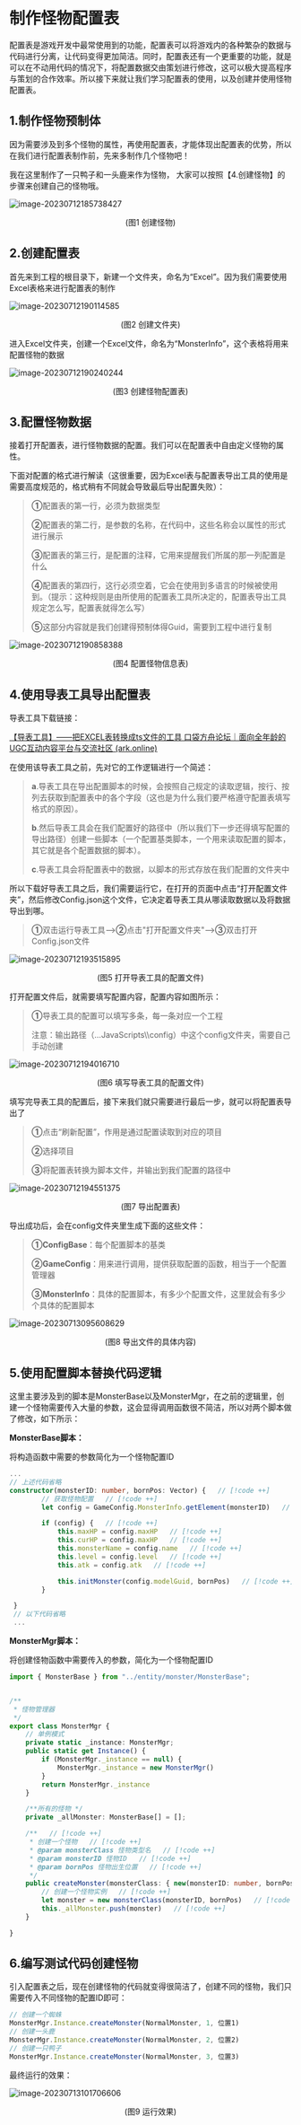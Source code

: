 # 制作怪物配置表

配置表是游戏开发中最常使用到的功能，配置表可以将游戏内的各种繁杂的数据与代码进行分离，让代码变得更加简洁。同时，配置表还有一个更重要的功能，就是可以在不动用代码的情况下，将配置数据交由策划进行修改，这可以极大提高程序与策划的合作效率。所以接下来就让我们学习配置表的使用，以及创建并使用怪物配置表。

## 1.制作怪物预制体

因为需要涉及到多个怪物的属性，再使用配置表，才能体现出配置表的优势，所以在我们进行配置表制作前，先来多制作几个怪物吧！

我在这里制作了一只鸭子和一头鹿来作为怪物， 大家可以按照【4.创建怪物】的步骤来创建自己的怪物哦。

![image-20230712185738427](https://arkimg.ark.online/image-20230712185738427.png)

<center>(图1 创建怪物)</center>

## 2.创建配置表

首先来到工程的根目录下，新建一个文件夹，命名为“Excel”。因为我们需要使用Excel表格来进行配置表的制作

![image-20230712190114585](https://arkimg.ark.online/image-20230712190114585.png)

<center>(图2 创建文件夹)</center>

进入Excel文件夹，创建一个Excel文件，命名为“MonsterInfo”，这个表格将用来配置怪物的数据

![image-20230712190240244](https://arkimg.ark.online/image-20230712190240244.png)

<center>(图3 创建怪物配置表)</center>

## 3.配置怪物数据

接着打开配置表，进行怪物数据的配置。我们可以在配置表中自由定义怪物的属性。

下面对配置的格式进行解读（这很重要，因为Excel表与配置表导出工具的使用是需要高度规范的，格式稍有不同就会导致最后导出配置失败）：

> **①**配置表的第一行，必须为数据类型
>
> **②**配置表的第二行，是参数的名称，在代码中，这些名称会以属性的形式进行展示
>
> **③**配置表的第三行，是配置的注释，它用来提醒我们所属的那一列配置是什么
>
> **④**配置表的第四行，这行必须空着，它会在使用到多语言的时候被使用到。（提示：这种规则是由所使用的配置表工具所决定的，配置表导出工具规定怎么写，配置表就得怎么写）
>
> **⑤**这部分内容就是我们创建得预制体得Guid，需要到工程中进行复制

![image-20230712190858388](https://arkimg.ark.online/image-20230712190858388.png)

<center>(图4 配置怪物信息表)</center>

## 4.使用导表工具导出配置表

导表工具下载链接：

[【导表工具】——把EXCEL表转换成ts文件的工具 口袋方舟论坛｜面向全年龄的UGC互动内容平台与交流社区 (ark.online)](https://forum.ark.online/forum.php?mod=viewthread&tid=1280)

在使用该导表工具之前，先对它的工作逻辑进行一个简述：

> **a**.导表工具在导出配置脚本的时候，会按照自己规定的读取逻辑，按行、按列去获取到配置表中的各个字段（这也是为什么我们要严格遵守配置表填写格式的原因）。
>
> **b**.然后导表工具会在我们配置好的路径中（所以我们下一步还得填写配置的导出路径）创建一些脚本（一个配置基类脚本，一个用来读取配置的脚本，其它就是各个配置数据的脚本）。
>
> **c**.导表工具会将配置表中的数据，以脚本的形式存放在我们配置的文件夹中

所以下载好导表工具之后，我们需要运行它，在打开的页面中点击“打开配置文件夹”，然后修改Config.json这个文件，它决定着导表工具从哪读取数据以及将数据导出到哪。

> **①**双击运行导表工具-->**②**点击"打开配置文件夹"-->**③**双击打开Config.json文件

![image-20230712193515895](https://arkimg.ark.online/image-20230712193515895.png)

<center>(图5 打开导表工具的配置文件)</center>

打开配置文件后，就需要填写配置内容，配置内容如图所示：

> **①**导表工具的配置可以填写多条，每一条对应一个工程
>
> 注意：输出路径（...JavaScripts\\\config）中这个config文件夹，需要自己手动创建

![image-20230712194016710](https://arkimg.ark.online/image-20230712194016710.png)

<center>(图6 填写导表工具的配置文件)</center>

填写完导表工具的配置后，接下来我们就只需要进行最后一步，就可以将配置表导出了

> **①**点击“刷新配置”，作用是通过配置读取到对应的项目
>
> **②**选择项目
>
> **③**将配置表转换为脚本文件，并输出到我们配置的路径中

![image-20230712194551375](https://arkimg.ark.online/image-20230712194551375.png)

<center>(图7 导出配置表)</center>

导出成功后，会在config文件夹里生成下面的这些文件：

> **①ConfigBase**：每个配置脚本的基类
>
> **②GameConfig**：用来进行调用，提供获取配置的函数，相当于一个配置管理器
>
> **③MonsterInfo**：具体的配置脚本，有多少个配置文件，这里就会有多少个具体的配置脚本

![image-20230713095608629](https://arkimg.ark.online/image-20230713095608629.png)

<center>(图8 导出文件的具体内容)</center>

## 5.使用配置脚本替换代码逻辑

这里主要涉及到的脚本是MonsterBase以及MonsterMgr，在之前的逻辑里，创建一个怪物需要传入大量的参数，这会显得调用函数很不简洁，所以对两个脚本做了修改，如下所示：

**MonsterBase脚本：**

将构造函数中需要的参数简化为一个怪物配置ID

```typescript
...
// 上述代码省略
constructor(monsterID: number, bornPos: Vector) {   // [!code ++]
        // 获取怪物配置   // [!code ++]
        let config = GameConfig.MonsterInfo.getElement(monsterID)   // [!code ++]

        if (config) {   // [!code ++]
            this.maxHP = config.maxHP   // [!code ++]
            this.curHP = config.maxHP   // [!code ++]
            this.monsterName = config.name   // [!code ++]
            this.level = config.level   // [!code ++]
            this.atk = config.atk   // [!code ++]

            this.initMonster(config.modelGuid, bornPos)   // [!code ++]
        }

 }
 // 以下代码省略
 ...
```

**MonsterMgr脚本：**

将创建怪物函数中需要传入的参数，简化为一个怪物配置ID

```typescript
import { MonsterBase } from "../entity/monster/MonsterBase";


/**
 * 怪物管理器
 */
export class MonsterMgr {
    // 单例模式
    private static _instance: MonsterMgr;
    public static get Instance() {
        if (MonsterMgr._instance == null) {
            MonsterMgr._instance = new MonsterMgr()
        }
        return MonsterMgr._instance
    }

    /**所有的怪物 */
    private _allMonster: MonsterBase[] = [];

    /**   // [!code ++]
     * 创建一个怪物   // [!code ++]
     * @param monsterClass 怪物类型名   // [!code ++]
     * @param monsterID 怪物ID   // [!code ++]
     * @param bornPos 怪物出生位置   // [!code ++]
     */
    public createMonster(monsterClass: { new(monsterID: number, bornPos: Vector): MonsterBase }, monsterID: number, bornPos: Vector) {   // [!code ++]
        // 创建一个怪物实例   // [!code ++]
        let monster = new monsterClass(monsterID, bornPos)   // [!code ++]
        this._allMonster.push(monster)   // [!code ++]
    }

}
```

## 6.编写测试代码创建怪物

引入配置表之后，现在创建怪物的代码就变得很简洁了，创建不同的怪物，我们只需要传入不同怪物的配置ID即可：

```typescript
// 创建一个蜘蛛
MonsterMgr.Instance.createMonster(NormalMonster, 1, 位置1)
// 创建一头鹿
MonsterMgr.Instance.createMonster(NormalMonster, 2, 位置2)
// 创建一只鸭子
MonsterMgr.Instance.createMonster(NormalMonster, 3, 位置3)
```

最终运行的效果：

![image-20230713101706606](https://arkimg.ark.online/image-20230713101706606.png)

<center>(图9 运行效果)</center>